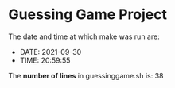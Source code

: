 # Guessing Game Project
The date and time at which make was run are: 
- DATE: 2021-09-30
- TIME: 20:59:55

The **number of lines** in guessinggame.sh is:  38
